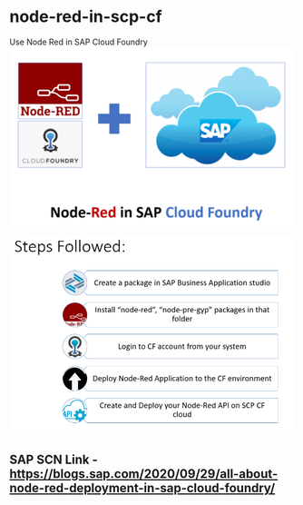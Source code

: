 # node-red-in-scp-cf
Use Node Red in SAP Cloud Foundry
![Intro](https://github.com/sabarna17/node-red-in-scp-cf/blob/master/front-Page.PNG)

![Steps](https://github.com/sabarna17/node-red-in-scp-cf/blob/master/steps%20Followed.PNG)

## SAP SCN Link - https://blogs.sap.com/2020/09/29/all-about-node-red-deployment-in-sap-cloud-foundry/

